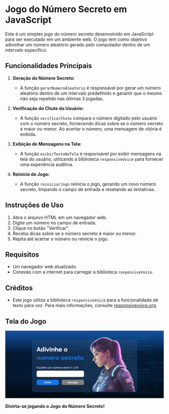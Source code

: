 # Jogo do Número Secreto em JavaScript

Este é um simples jogo do número secreto desenvolvido em JavaScript para ser executado em um ambiente web. O jogo tem como objetivo adivinhar um número aleatório gerado pelo computador dentro de um intervalo específico.

## Funcionalidades Principais

1. **Geração do Número Secreto:**
   - A função `gerarNumeroAleatorio` é responsável por gerar um número aleatório dentro de um intervalo predefinido e garantir que o mesmo não seja repetido nas últimas 3 jogadas.

2. **Verificação do Chute do Usuário:**
   - A função `verificarChute` compara o número digitado pelo usuário com o número secreto, fornecendo dicas sobre se o número secreto é maior ou menor. Ao acertar o número, uma mensagem de vitória é exibida.

3. **Exibição de Mensagens na Tela:**
   - A função `exibirTextoNaTela` é responsável por exibir mensagens na tela do usuário, utilizando a biblioteca `responsiveVoice` para fornecer uma experiência auditiva.

4. **Reinício do Jogo:**
   - A função `reiniciarJogo` reinicia o jogo, gerando um novo número secreto, limpando o campo de entrada e resetando as tentativas.

## Instruções de Uso

1. Abra o arquivo HTML em um navegador web.
2. Digite um número no campo de entrada.
3. Clique no botão "Verificar".
4. Receba dicas sobre se o número secreto é maior ou menor.
5. Repita até acertar o número ou reinicie o jogo.

## Requisitos

- Um navegador web atualizado.
- Conexão com a internet para carregar a biblioteca `responsiveVoice`.

## Créditos

- Este jogo utiliza a biblioteca `responsiveVoice` para a funcionalidade de texto para voz. Para mais informações, consulte [responsivevoice.org](https://responsivevoice.org/).

## Tela do Jogo
![Texto Alternativo](https://github.com/souzarayane/jogo-do-numero-secreto/blob/main/Tela%20Jogo.png)

**Divirta-se jogando o Jogo do Número Secreto!**

